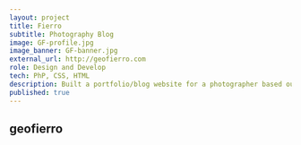 ```yaml
---
layout: project
title: Fierro
subtitle: Photography Blog
image: GF-profile.jpg
image_banner: GF-banner.jpg
external_url: http://geofierro.com
role: Design and Develop
tech: PhP, CSS, HTML
description: Built a portfolio/blog website for a photographer based out of Chicago. The build included a custom Content Management System for the photographer to input photos and blog posts.
published: true
---
```


## geofierro